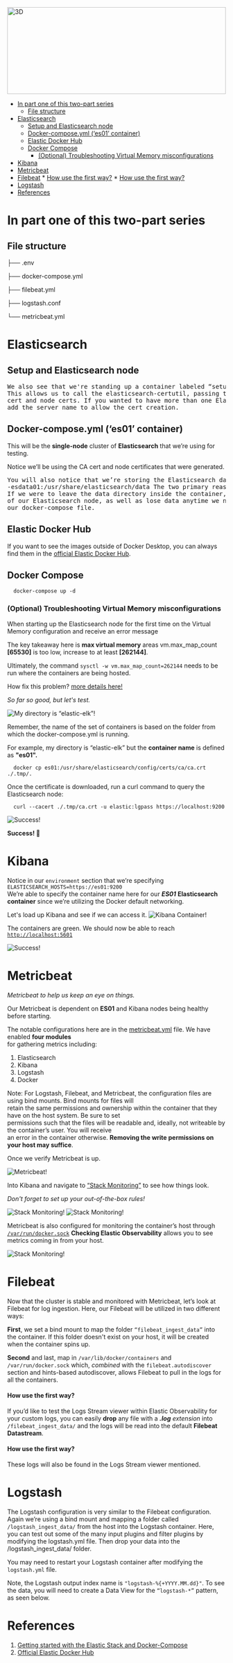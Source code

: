 <img alt="3D" height="200px" width="100%" src="https://images.contentstack.io/v3/assets/bltefdd0b53724fa2ce/blt9c5291cc47b39d26/5c11ee02a6ed043c0dbb01d1/elk-stack-elastic-soup.svg" title="ELK" />

<!-- TOC -->
* [In part one of this two-part series](#in-part-one-of-this-two-part-series)
  * [File structure](#file-structure)
* [Elasticsearch](#elasticsearch)
  * [Setup and Elasticsearch node](#setup-and-elasticsearch-node)
  * [Docker-compose.yml (‘es01’ container)](#docker-composeyml-es01-container)
  * [Elastic Docker Hub](#elastic-docker-hub)
  * [Docker Compose](#docker-compose)
    * [(Optional) Troubleshooting Virtual Memory misconfigurations](#optional-troubleshooting-virtual-memory-misconfigurations)
* [Kibana](#kibana)
* [Metricbeat](#metricbeat)
* [Filebeat](#filebeat)
      * [How use the first way?](#how-use-the-first-way)
      * [How use the first way?](#how-use-the-first-way-1)
* [Logstash](#logstash)
* [References](#references)
<!-- TOC -->

# In part one of this two-part series
## File structure

├── .env

├── docker-compose.yml

├── filebeat.yml

├── logstash.conf

└── metricbeat.yml


# Elasticsearch
## Setup and Elasticsearch node


<pre>
We also see that we're standing up a container labeled “setup” with some bash magic to specify our cluster nodes.   
This allows us to call the elasticsearch-certutil, passing the server names in yml format in order to create the CA 
cert and node certs. If you wanted to have more than one Elasticsearch node in your stack, this is where you would  
add the server name to allow the cert creation.
</pre>


## Docker-compose.yml (‘es01’ container)

This will be the **single-node** cluster of **Elasticsearch** that we’re using for testing.


Notice we’ll be using the CA cert and node certificates that were generated. 
<pre>
You will also notice that we’re storing the Elasticsearch data in a volume outside of the container by specifying 
-esdata01:/usr/share/elasticsearch/data The two primary reasons for this are performance and data persistence. 
If we were to leave the data directory inside the container, we would see a significant degradation in the performance 
of our Elasticsearch node, as well as lose data anytime we needed to change the configuration of the container within 
our docker-compose file.
</pre>

## Elastic Docker Hub

If you want to see the images outside of Docker Desktop, you can always find them in the [official Elastic Docker Hub][1].

## Docker Compose

```shell
  docker-compose up -d
```

### (Optional) Troubleshooting Virtual Memory misconfigurations
When starting up the Elasticsearch node for the first time on the Virtual Memory configuration and receive an error message

The key takeaway here is **max virtual memory** areas vm.max_map_count **[65530]** is too low, increase to at least **[262144]**.

Ultimately, the command `sysctl -w vm.max_map_count=262144` needs to be run where the containers are being hosted.

How fix this problem? [more details here!][3]

_So far so good, but let's test._

![ My directory is “elastic-elk”!][img]

Remember, the name of the set of containers is based on the folder from which the docker-compose.yml is running.

For example, my directory is “elastic-elk” but the **container name** is defined as **"es01".**

```shell
  docker cp es01:/usr/share/elasticsearch/config/certs/ca/ca.crt ./.tmp/.
```
Once the certificate is downloaded, run a curl command to query the Elasticsearch node:

```shell
  curl --cacert ./.tmp/ca.crt -u elastic:lgpass https://localhost:9200
```
![ Success!][img1]

**Success! 🎉**

# Kibana

Notice in our `environment` section that we’re specifying `ELASTICSEARCH_HOSTS=https://es01:9200 `  
We’re able to specify the container name here for our _**ES01**_ **Elasticsearch container** since we’re utilizing 
the Docker default networking.

Let's load up Kibana and see if we can access it.
![ Kibana Container!][img2]

The containers are green. We should now be able to reach [`http://localhost:5601`][4]

![ Success!][img3]


# Metricbeat

_Metricbeat to help us keep an eye on things._

Our Metricbeat is dependent on **ES01** and Kibana nodes being healthy before starting.  

The notable configurations here are in the [metricbeat.yml][5] file. We have enabled **four modules**  
for gathering metrics including: 
1. Elasticsearch
2. Kibana
3. Logstash
4. Docker

Note: For Logstash, Filebeat, and Metricbeat, the configuration files are using bind mounts. Bind mounts for files will  
retain the same permissions and ownership within the container that they have on the host system. Be sure to set   
permissions such that the files will be readable and, ideally, not writeable by the container’s user. You will receive   
an error in the container otherwise. **Removing the write permissions on your host may suffice**.

Once we verify Metricbeat is up.

![ Metricbeat!][img4]

Into Kibana and navigate to [“Stack Monitoring”][6] to see how things look. 

_Don't forget to set up your out-of-the-box rules!_

![ Stack Monitoring!][img5]
![ Stack Monitoring!][img6]

Metricbeat is also configured for monitoring the container’s host through [`/var/run/docker.sock`][7] **Checking Elastic 
Observability** allows you to see metrics coming in from your host.

![ Stack Monitoring!][img7]


# Filebeat

Now that the cluster is stable and monitored with Metricbeat, let’s look at Filebeat for log ingestion. Here, our 
Filebeat will be utilized in two different ways:

**First**, we set a bind mount to map the folder `“filebeat_ingest_data”` into the container. If this folder doesn't exist on your host, it will be created when the container spins up.

**Second** and last, map in `/var/lib/docker/containers` and `/var/run/docker.sock` which, _combined_ with the `filebeat.autodiscover` section and hints-based autodiscover, allows Filebeat to pull in the logs for all the containers.

#### How use the first way?
If you’d like to test the Logs Stream viewer within Elastic Observability for your custom logs, you can easily **drop** any file with a _**.log** extension_ into `/filebeat_ingest_data/` and the logs will be read into the default **Filebeat Datastream**.

#### How use the first way?
These logs will also be found in the Logs Stream viewer mentioned.

# Logstash

The Logstash configuration is very similar to the Filebeat configuration. Again we’re using a bind mount and mapping a folder called `/logstash_ingest_data/` from the host into the Logstash container. Here, you can test out some of the many input plugins and filter plugins by modifying the logstash.yml file. Then drop your data into the /logstash_ingest_data/ folder. 

You may need to restart your Logstash container after modifying the `logstash.yml` file.

Note, the Logstash output index name is `"logstash-%{+YYYY.MM.dd}"`. To see the data, you will need to create a Data View for the `“logstash-*”` pattern, as seen below.

# References
1. [Getting started with the Elastic Stack and Docker-Compose][1]
2. [Official Elastic Docker Hub][2]


[1]: https://www.elastic.co/es/blog/getting-started-with-the-elastic-stack-and-docker-compose
[2]: https://www.docker.elastic.co/
[3]: https://www.elastic.co/es/blog/getting-started-with-the-elastic-stack-and-docker-compose#:~:text=Docker%20Hub.-,Troubleshooting,-Virtual%20Memory%20misconfigurations
[4]: http://localhost:5601
[5]: metricbeat.yml
[6]: http://localhost:5601/app/monitoring
[7]: /var/run/docker.sock

[img]: https://github.com/lg-labs/infrastructure/assets/105936384/d2876bc3-44d5-4623-a5e8-f9e6be8ab54b "elastic-elk"
[img1]: https://github.com/lg-labs/infrastructure/assets/105936384/133240ee-5114-4fe4-a3ec-1871ebad9df4
[img2]: https://github.com/lg-labs/infrastructure/assets/105936384/06cf8548-c8c3-489f-a779-dadf0f55db6d
[img3]: https://github.com/lg-labs/infrastructure/assets/105936384/be2a96ad-e79d-4689-aac5-57baaeb4f045 
[img4]: https://github.com/lg-labs/infrastructure/assets/105936384/350dffc6-8d1a-4d0c-90c5-f211f5818063
[img5]: https://github.com/lg-labs/infrastructure/assets/105936384/76c4a508-dfb8-44a3-8f9d-0a0f9ce8fe86
[img6]: https://github.com/lg-labs/infrastructure/assets/105936384/e6d01435-579e-4b77-8a5f-63ca97acab79
[img7]: https://github.com/lg-labs/infrastructure/assets/105936384/2007b629-56c7-418a-a531-100446fce044
